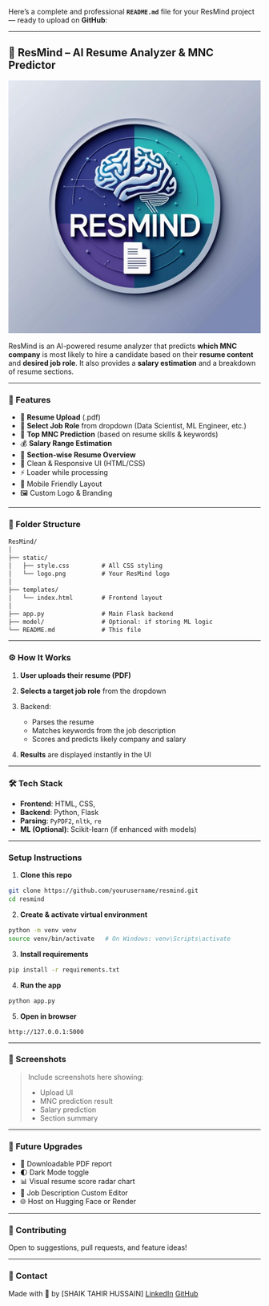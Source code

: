 Here’s a complete and professional **`README.md`** file for your ResMind project — ready to upload on **GitHub**:

---

## 🧠 ResMind – AI Resume Analyzer & MNC Predictor

![ResMind Logo](static/logo.png)

ResMind is an AI-powered resume analyzer that predicts **which MNC company** is most likely to hire a candidate based on their **resume content** and **desired job role**. It also provides a **salary estimation** and a breakdown of resume sections.

---

### 🚀 Features

* 📎 **Resume Upload** (.pdf)
* 💼 **Select Job Role** from dropdown (Data Scientist, ML Engineer, etc.)
* 🏢 **Top MNC Prediction** (based on resume skills & keywords)
* 💰 **Salary Range Estimation**
* 📄 **Section-wise Resume Overview**
* 🧼 Clean & Responsive UI (HTML/CSS)
* ⚡ Loader while processing
* 📱 Mobile Friendly Layout
* 🖼️ Custom Logo & Branding

---

### 📁 Folder Structure

```
ResMind/
│
├── static/
│   ├── style.css         # All CSS styling
│   └── logo.png          # Your ResMind logo
│
├── templates/
│   └── index.html        # Frontend layout
│
├── app.py                # Main Flask backend
├── model/                # Optional: if storing ML logic
└── README.md             # This file
```

---

### ⚙️ How It Works

1. **User uploads their resume (PDF)**
2. **Selects a target job role** from the dropdown
3. Backend:

   * Parses the resume
   * Matches keywords from the job description
   * Scores and predicts likely company and salary
4. **Results** are displayed instantly in the UI

---

### 🛠️ Tech Stack

* **Frontend**: HTML, CSS, 
* **Backend**: Python, Flask
* **Parsing**: `PyPDF2`, `nltk`, `re`
* **ML (Optional)**: Scikit-learn (if enhanced with models)

---

###  Setup Instructions

1. **Clone this repo**

```bash
git clone https://github.com/yourusername/resmind.git
cd resmind
```

2. **Create & activate virtual environment**

```bash
python -m venv venv
source venv/bin/activate   # On Windows: venv\Scripts\activate
```

3. **Install requirements**

```bash
pip install -r requirements.txt
```

4. **Run the app**

```bash
python app.py
```

5. **Open in browser**

```
http://127.0.0.1:5000
```

---

### 📸 Screenshots

> Include screenshots here showing:
>
> * Upload UI
> * MNC prediction result
> * Salary prediction
> * Section summary

---

### 🤖 Future Upgrades

* 🔄 Downloadable PDF report
* 🌓 Dark Mode toggle
* 📊 Visual resume score radar chart
* 📝 Job Description Custom Editor
* 🌐 Host on Hugging Face or Render

---

### 🙌 Contributing

Open to suggestions, pull requests, and feature ideas!

---

### 📧 Contact

Made with 💙 by \[SHAIK TAHIR HUSSAIN]
[LinkedIn](https://www.linkedin.com/in/tahir-hussain-516447306/) 
[GitHub](https://github.com/tahir-014)



